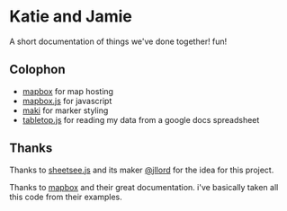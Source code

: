 # Katie and Jamie

A short documentation of things we've done together! fun!

## Colophon

* [mapbox] for map hosting
* [mapbox.js](http://mapbox.com/mapbox.js/api/v0.6.7/) for javascript
* [maki](http://mapbox.com/maki/) for marker styling
* [tabletop.js](https://github.com/jsoma/tabletop) for reading my data from a google docs spreadsheet

## Thanks

Thanks to [sheetsee.js](https://github.com/jllord/sheetsee.js) and its maker [@jllord](https://twitter.com/jllord) for the idea for this project.

Thanks to [mapbox] and their great documentation. i've basically taken all this code from their examples.

[mapbox]:http://mapbox.com
